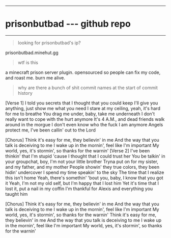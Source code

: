 -----------------------------
# prisonbutbad --- github repo
-----------------------------

> looking for prisonbutbad's ip?

prisonbutbad.minehut.gg

> wtf is this

a minecraft prison server plugin. opensourced so people can fix my code, and roast me. burn me alive.

> why are there a bunch of shit commit names at the start of commit history

[Verse 1]
I told you secrets that I thought that you could keep
I'll give you anything, just show me what you need
I stare at my ceiling, yeah, it's hard for me to breathe
You drag me under, baby, take me underneath
I don't really want to cope with the hurt anymore
It's 4 A.M., and dead friends walk around in the morgue
I don't even know who the fuck I am anymore
Angels protect me, I've been callin' out to the Lord

[Chorus]
Think it's easy for me, they believin' in me
And the way that you talk is deceiving to mе
I wake up in the mornin', feel like I'm important
My world, yеs, it's stormin', so thanks for the warnin'
[Verse 2]
I've been thinkin' that I'm stupid 'cause I thought that I could trust her
You be talkin' in your groupchat, boy, I'm not your little brother
Tryna put on for my sister, and my father, and my mother
People showin' they true colors, they been hidin' undercover
I spend my time speakin' to the sky
The time that I realize this isn't home
Yeah, there's somethin' 'bout you, baby, I know that you got it
Yeah, I'm not my old self, but I'm happy that I lost him
Yet it's time that I lost it, put a nail in my coffin
I'm thankful for Alexis and everything you taught him

[Chorus]
Think it's easy for me, they believin' in me
And the way that you talk is deceiving to me
I wake up in the mornin', feel like I'm important
My world, yes, it's stormin', so thanks for the warnin'
Think it's easy for me, they believin' in me
And the way that you talk is deceiving to me
I wake up in the mornin', feel like I'm important
My world, yes, it's stormin', so thanks for the warnin'
